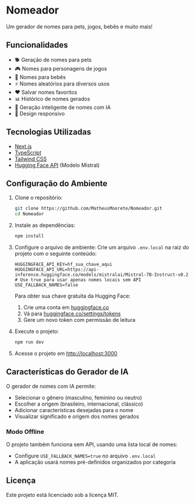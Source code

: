 # Nomeador

Um gerador de nomes para pets, jogos, bebês e muito mais!

## Funcionalidades

- 🐕 Geração de nomes para pets
- 🎮 Nomes para personagens de jogos
- 👶 Nomes para bebês
- ⚡ Nomes aleatórios para diversos usos
- ❤️ Salvar nomes favoritos
- 📊 Histórico de nomes gerados
- 🧠 Geração inteligente de nomes com IA
- 📱 Design responsivo

## Tecnologias Utilizadas

- [Next.js](https://nextjs.org/)
- [TypeScript](https://www.typescriptlang.org/)
- [Tailwind CSS](https://tailwindcss.com/)
- [Hugging Face API](https://huggingface.co/docs/api-inference/index) (Modelo Mistral)

## Configuração do Ambiente

1. Clone o repositório:
   ```bash
   git clone https://github.com/MatheusMoorete/Nomeador.git
   cd Nomeador
   ```

2. Instale as dependências:
   ```bash
   npm install
   ```

3. Configure o arquivo de ambiente:
   Crie um arquivo `.env.local` na raiz do projeto com o seguinte conteúdo:
   ```
   HUGGINGFACE_API_KEY=hf_sua_chave_aqui
   HUGGINGFACE_API_URL=https://api-inference.huggingface.co/models/mistralai/Mistral-7B-Instruct-v0.2
   # Use true para usar apenas nomes locais sem API
   USE_FALLBACK_NAMES=false
   ```
   
   Para obter sua chave gratuita da Hugging Face:
   1. Crie uma conta em [huggingface.co](https://huggingface.co/join)
   2. Vá para [huggingface.co/settings/tokens](https://huggingface.co/settings/tokens)
   3. Gere um novo token com permissão de leitura

4. Execute o projeto:
   ```bash
   npm run dev
   ```

5. Acesse o projeto em [http://localhost:3000](http://localhost:3000)

## Características do Gerador de IA

O gerador de nomes com IA permite:
- Selecionar o gênero (masculino, feminino ou neutro)
- Escolher a origem (brasileiro, internacional, clássico)
- Adicionar características desejadas para o nome
- Visualizar significado e origem dos nomes gerados

### Modo Offline

O projeto também funciona sem API, usando uma lista local de nomes:
- Configure `USE_FALLBACK_NAMES=true` no arquivo `.env.local`
- A aplicação usará nomes pré-definidos organizados por categoria

## Licença

Este projeto está licenciado sob a licença MIT.

